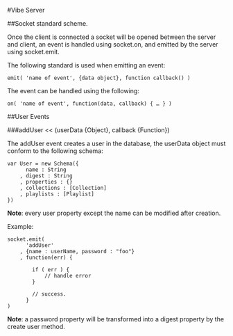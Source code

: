 #Vibe Server

##Socket standard scheme.

Once the client is connected a socket will be opened between the server and client, an event is handled using socket.on, and emitted by the server using socket.emit.

The following standard is used when emitting an event:

	emit( 'name of event', {data object}, function callback() )

The event can be handled using the following:

	on( 'name of event', function(data, callback) { … } )

##User Events

###addUser << (userData {Object}, callback {Function})

The addUser event creates a user in the database, the userData object must conform to the following schema:

	var User = new Schema({
		  name : String
		, digest : String
		, properties : {}
		, collections : [Collection]
		, playlists : [Playlist]
	})

__Note__: every user property except the name can be modified after creation. 

Example:

	socket.emit(
		  'addUser'
		, {name : userName, password : "foo"}
		, function(err) {

			if ( err ) {
				// handle error
			}

			// success.
		  }
	)

__Note__: a password property will be transformed into a digest property by the create user method.